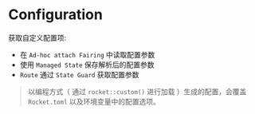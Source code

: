 # Configuration

获取自定义配置项:

- 在 `Ad-hoc attach Fairing` 中读取配置参数
- 使用 `Managed State` 保存解析后的配置参数
- `Route` 通过 `State Guard` 获取配置参数

> 以编程方式（ 通过 `rocket::custom()` 进行加载 ）生成的配置，会覆盖 `Rocket.toml` 以及环境变量中的配置选项。